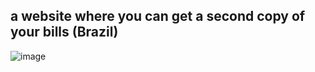 ## a website where you can get a second copy of your bills (Brazil)
![image](https://github.com/user-attachments/assets/d1b58f60-b7e5-4509-a551-054153c10a5d)
